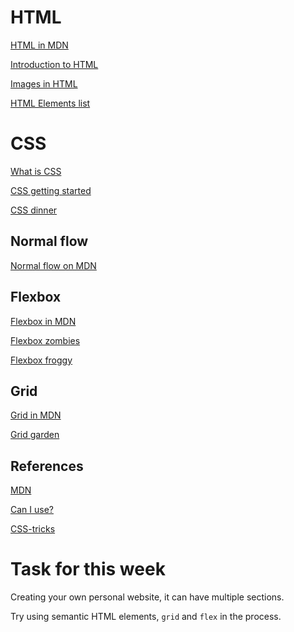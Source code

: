 # HTML

[HTML in MDN](https://developer.mozilla.org/en-US/docs/Web/HTML)

[Introduction to HTML](https://developer.mozilla.org/en-US/docs/Learn/HTML/Introduction_to_HTML/Getting_started#what_is_html)

[Images in HTML](https://developer.mozilla.org/en-US/docs/Learn/HTML/Multimedia_and_embedding/Images_in_HTML)

[HTML Elements list](https://developer.mozilla.org/en-US/docs/Web/HTML/Element)

# CSS

[What is CSS](https://developer.mozilla.org/en-US/docs/Learn/CSS/First_steps/What_is_CSS)

[CSS getting started](https://developer.mozilla.org/en-US/docs/Learn/CSS/First_steps/Getting_started)

[CSS dinner](http://flukeout.github.io/)

## Normal flow

[Normal flow on MDN](https://developer.mozilla.org/en-US/docs/Learn/CSS/CSS_layout/Normal_Flow)

## Flexbox

[Flexbox in MDN](https://developer.mozilla.org/en-US/docs/Learn/CSS/CSS_layout/Flexbox)

[Flexbox zombies](https://flexboxzombies.com/p/flexbox-zombies)

[Flexbox froggy](https://flexboxfroggy.com)

## Grid

[Grid in MDN](https://developer.mozilla.org/en-US/docs/Learn/CSS/CSS_layout/Grids)

[Grid garden](https://cssgridgarden.com/)

## References

[MDN](https://developer.mozilla.org/en-US/)

[Can I use?](https://caniuse.com/)

[CSS-tricks](https://css-tricks.com/)

# Task for this week

Creating your own personal website, it can have multiple sections. 

Try using semantic HTML elements, `grid` and `flex` in the process.
